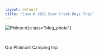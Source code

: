 ```yaml
---
layout: default
title: "June 6 2021 Bear Creek Boys Trip"
---
```

![Philmont](https://cbc-scouts-226.s3.amazonaws.com/.jpg){:class="blog_photo"} <br><br><br>
<!--more-->

Our Philmont Camping trip <br><br>
